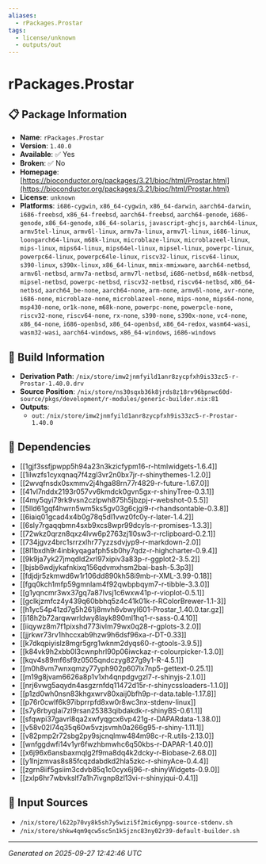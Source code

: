 ```yaml
---
aliases:
  - rPackages.Prostar
tags:
  - license/unknown
  - outputs/out
---
```


# rPackages.Prostar

## 📋 Package Information

- **Name**: `rPackages.Prostar`
- **Version**: `1.40.0`
- **Available**: ✅ Yes
- **Broken**: ✅ No
- **Homepage**: [https://bioconductor.org/packages/3.21/bioc/html/Prostar.html](https://bioconductor.org/packages/3.21/bioc/html/Prostar.html)
- **License**: `unknown`
- **Platforms**: `i686-cygwin`, `x86_64-cygwin`, `x86_64-darwin`, `aarch64-darwin`, `i686-freebsd`, `x86_64-freebsd`, `aarch64-freebsd`, `aarch64-genode`, `i686-genode`, `x86_64-genode`, `x86_64-solaris`, `javascript-ghcjs`, `aarch64-linux`, `armv5tel-linux`, `armv6l-linux`, `armv7a-linux`, `armv7l-linux`, `i686-linux`, `loongarch64-linux`, `m68k-linux`, `microblaze-linux`, `microblazeel-linux`, `mips-linux`, `mips64-linux`, `mips64el-linux`, `mipsel-linux`, `powerpc-linux`, `powerpc64-linux`, `powerpc64le-linux`, `riscv32-linux`, `riscv64-linux`, `s390-linux`, `s390x-linux`, `x86_64-linux`, `mmix-mmixware`, `aarch64-netbsd`, `armv6l-netbsd`, `armv7a-netbsd`, `armv7l-netbsd`, `i686-netbsd`, `m68k-netbsd`, `mipsel-netbsd`, `powerpc-netbsd`, `riscv32-netbsd`, `riscv64-netbsd`, `x86_64-netbsd`, `aarch64_be-none`, `aarch64-none`, `arm-none`, `armv6l-none`, `avr-none`, `i686-none`, `microblaze-none`, `microblazeel-none`, `mips-none`, `mips64-none`, `msp430-none`, `or1k-none`, `m68k-none`, `powerpc-none`, `powerpcle-none`, `riscv32-none`, `riscv64-none`, `rx-none`, `s390-none`, `s390x-none`, `vc4-none`, `x86_64-none`, `i686-openbsd`, `x86_64-openbsd`, `x86_64-redox`, `wasm64-wasi`, `wasm32-wasi`, `aarch64-windows`, `x86_64-windows`, `i686-windows`

## 🔧 Build Information

- **Derivation Path**: `/nix/store/imw2jnmfyild1anr8zycpfxh9is33zc5-r-Prostar-1.40.0.drv`
- **Source Position**: `/nix/store/ns30sqxb36k8jrds8z18rv96bpnwc60d-source/pkgs/development/r-modules/generic-builder.nix:81`
- **Outputs**:
  - `out`:  `/nix/store/imw2jnmfyild1anr8zycpfxh9is33zc5-r-Prostar-1.40.0`

## 🔗 Dependencies

- [[1gjf3ssfjpwpp5h94a23n3kzicfypm16-r-htmlwidgets-1.6.4]]
- [[1ilwzfs1cyxqnaq7f4zgl3vr2n0bx7jr-r-shinythemes-1.2.0]]
- [[2wvqfnsdx0sxmmv2j4hga88rn77r4829-r-future-1.67.0]]
- [[41vl7nddx2193r057vv6kmdck0gvn5gx-r-shinyTree-0.3.1]]
- [[4my5qyi79rk9vsn2czlpwh875h5jbzpj-r-webshot-0.5.5]]
- [[5lld61gqf4hwrn5wm5ks5gv03g6cjgi9-r-rhandsontable-0.3.8]]
- [[6iaiq01gcad4x4b0g78q5dl1vwz0fc0y-r-later-1.4.2]]
- [[6sly7rgaqqbmn4sxb9xcs8wpr99dcyls-r-promises-1.3.3]]
- [[72wkz0qrzn8qxz4lvw6p2763zj1l0sw3-r-rclipboard-0.2.1]]
- [[734jgvz4brc1srrzxlhr77yzzsdvjyp9-r-markdown-2.0]]
- [[8l1bxdh9r4inbkyqagafph5sb0hy7qdz-r-highcharter-0.9.4]]
- [[9k9ja7yk27jmqdld2xrl97xipiv3a83p-r-ggplot2-3.5.2]]
- [[bjsb6wdjykafnkixq156qdvmxhsm2bai-bash-5.3p3]]
- [[fdjdjr5zkmwd6w1r106dd890kh58i9mb-r-XML-3.99-0.18]]
- [[fgq0kch1mfp59gmnlam4f92qwbpbqym7-r-tibble-3.3.0]]
- [[g1yqncmr3wx37gq7a87lvsj1c6wxw41p-r-vioplot-0.5.1]]
- [[gclkjzmfcz4y439q60bbhq5z4c41k01k-r-RColorBrewer-1.1-3]]
- [[h1yc54p41zd7g5h261j8mvh6vbwyl601-Prostar_1.40.0.tar.gz]]
- [[i18h2b72arqwwrldwy8layk890ml1hq1-r-sass-0.4.10]]
- [[iiqywz8m7f1pixshd773ivlm79wx0q28-r-gplots-3.2.0]]
- [[jjrkwr73rv1hhccxab9hzw9h6dsf96xa-r-DT-0.33]]
- [[k7dkqpiyislz8mgr5grg1wknm2dyqs60-r-gtools-3.9.5]]
- [[k84vk9h2xbb0l3cwnphrl90p06iwckaz-r-colourpicker-1.3.0]]
- [[kqv4s89mf6sf9z0505qndczyg827g9y1-R-4.5.1]]
- [[m0h8vm7wnxqmzy77yph902p607lx7np5-gettext-0.25.1]]
- [[m19g8jvam6626a8p1v1xh4qnpdgvgzl7-r-shinyjs-2.1.0]]
- [[nrj6vwg5aqydn4asgzrnfdq11472d15r-r-shinycssloaders-1.1.0]]
- [[p1zd0wh0nsn83khgxwrv80xaij0bfh9p-r-data.table-1.17.8]]
- [[p76r0cwlf6k97ibprrpfd8xw0r8wc3nx-stdenv-linux]]
- [[s7y8rbyqlai7zl9rsan25383qibdakdk-r-shinyBS-0.61.1]]
- [[sfqwpi37gavrl8qa2xwfyqgcx6vp421g-r-DAPARdata-1.38.0]]
- [[v58v02l74q35q60w5vzjsvmh0a266g95-r-shiny-1.11.1]]
- [[v82pmp2r72sbg2py9sjcnqlmw484m98c-r-R.utils-2.13.0]]
- [[wnfggdwfi14v1yr6fwzhbmwhc6q50kbs-r-DAPAR-1.40.0]]
- [[x6j96x6ansbaxmqlg2f9ma8dq4k2dcky-r-Biobase-2.68.0]]
- [[y1lnjzmvas8s85fcqzdabdkd2hla5zkc-r-shinyAce-0.4.4]]
- [[zgrn8iif5gsiim3cdvb85q1c0cyx6j96-r-shinyWidgets-0.9.0]]
- [[zxlp6hr7wbvkslf7a1h7ivgnp8zl13vi-r-shinyjqui-0.4.1]]

## 📁 Input Sources

- `/nix/store/l622p70vy8k5sh7y5wizi5f2mic6ynpg-source-stdenv.sh`
- `/nix/store/shkw4qm9qcw5sc5n1k5jznc83ny02r39-default-builder.sh`

---
*Generated on 2025-09-27 12:42:46 UTC*
